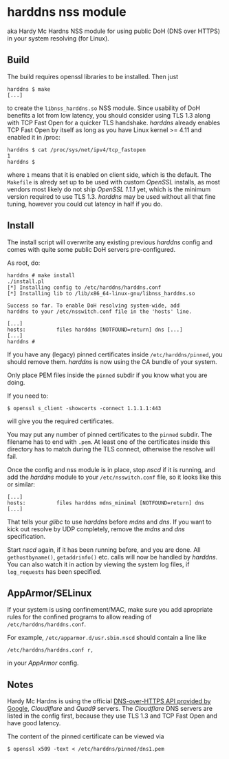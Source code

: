 harddns nss module
==================

aka Hardy Mc Hardns NSS module for using public DoH (DNS over HTTPS) in your system
resolving (for Linux).

Build
-----

The build requires openssl libraries to be installed. Then just

```
harddns $ make
[...]
```

to create the `libnss_harddns.so` NSS module. Since usability of DoH benefits
a lot from low latency, you should consider using TLS 1.3 along with TCP Fast Open
for a quicker TLS handshake. *harddns* already enables TCP Fast Open by itself
as long as you have Linux kernel >= 4.11 and enabled it in /proc:

```
harddns $ cat /proc/sys/net/ipv4/tcp_fastopen
1
harddns $
```

where `1` means that it is enabled on client side, which is the default.
The `Makefile` is alredy set up to be used with custom *OpenSSL* installs,
as most vendors most likely do not ship *OpenSSL 1.1.1* yet, which is the
minimum version required to use TLS 1.3.
*harddns* may be used without all that fine tuning, however you could cut
latency in half if you do.


Install
-------

The install script will overwrite any existing previous *harddns* config and
comes with quite some public DoH servers pre-configured.

As root, do:
```
harddns # make install
./install.pl
[*] Installing config to /etc/harddns/harddns.conf
[*] Installing lib to /lib/x86_64-linux-gnu/libnss_harddns.so

Success so far. To enable DoH resolving system-wide, add
harddns to your /etc/nsswitch.conf file in the 'hosts' line.

[...]
hosts:          files harddns [NOTFOUND=return] dns [...]
[...]
harddns #
```

If you have any (legacy) pinned certificates inside `/etc/harddns/pinned`,
you should remove them. *harddns* is now using the CA bundle of your system.

Only place PEM files inside the `pinned` subdir if you know what you are doing.

If you need to:
```
$ openssl s_client -showcerts -connect 1.1.1.1:443
```

will give you the required certificates.

You may put any number of pinned certificates to the `pinned` subdir. The filename
has to end with `.pem`. At least one of the certificates inside this directory has to match
during the TLS connect, otherwise the resolve will fail.

Once the config and nss module is in place, stop _nscd_ if it is running, and add the
*harddns* module to your `/etc/nsswitch.conf` file, so it looks like this or similar:

```
[...]
hosts:          files harddns mdns_minimal [NOTFOUND=return] dns
[...]
```

That tells your *glibc* to use *harddns* before *mdns* and *dns*. If you want to kick out
resolve by UDP completely, remove the *mdns* and *dns* specification.

Start *nscd* again, if it has been running before, and you are done. All `gethostbyname()`,
`getaddrinfo()` etc. calls will now be handled by *harddns*. You can also watch it
in action by viewing the system log files, if `log_requests` has been specified.

AppArmor/SELinux
----------------

If your system is using confinement/MAC, make sure you add apropriate rules
for the confined programs to allow reading of `/etc/harddns/harddns.conf`.

For example, `/etc/apparmor.d/usr.sbin.nscd` should contain a line like

```
/etc/harddns/harddns.conf r,

```

in your *AppArmor* config.

Notes
-----

Hardy Mc Hardns is using the official [DNS-over-HTTPS API provided by Google](https://developers.google.com/speed/public-dns/docs/dns-over-https), *Cloudlflare* and *Quad9* servers. The *Cloudflare* DNS servers are listed in the config first,
because they use TLS 1.3 and TCP Fast Open and have good latency.

The content of the pinned certificate can be viewed via

```
$ openssl x509 -text < /etc/harddns/pinned/dns1.pem
```

